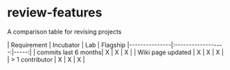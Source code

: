 # review-features
A comparison table for revising projects

| Requirement   |      Incubator     |  Lab | Flagship
|---------------|:------------------:|-----:|
| commits last 6 months|  X | X | X |
| Wiki page updated | X | X | X |
| > 1 contributor | X | X | X |
